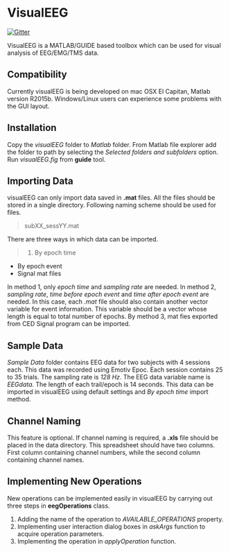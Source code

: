 # VisualEEG

[![Gitter](https://badges.gitter.im/usmanayubsh/visualEEG.svg)](https://gitter.im/usmanayubsh/visualEEG?utm_source=badge&utm_medium=badge&utm_campaign=pr-badge)

VisualEEG is a MATLAB/GUIDE based toolbox which can be used for visual analysis of EEG/EMG/TMS data.

## Compatibility
Currently visualEEG is being developed on mac OSX El Capitan, Matlab version R2015b. Windows/Linux users can experience some problems with the GUI layout.

## Installation
Copy the *visualEEG* folder to *Matlab* folder. From Matlab file explorer add the folder to path by selecting the *Selected folders and subfolders* option. Run *visualEEG.fig* from **guide** tool.

## Importing Data
visualEEG can only import data saved in **.mat** files. All the files should be stored in a single directory. Following naming scheme should be used for files.

> subXX_sessYY.mat

There are three ways in which data can be imported.
> 1.  By epoch time
* By epoch event
* Signal mat files

In method 1, only *epoch time* and *sampling rate* are needed. In method 2, *sampling rate*, *time before epoch event* and *time after epoch event* are needed. In this case, each *.mat* file should also contain another vector variable for event information. This variable should be a vector whose length is equal to total number of epochs. By method 3, mat fies exported from CED Signal program can be imported.

## Sample Data
*Sample Data* folder contains EEG data for two subjects with 4 sessions each. This data was recorded using Emotiv Epoc. Each session contains 25 to 35 trials. The sampling rate is *128 Hz*. The EEG data variable name is *EEGdata*. The length of each trail/epoch is 14 seconds. This data can be imported in visualEEG using default settings and *By epoch time* import method.

## Channel Naming
This feature is optional. If channel naming is required, a **.xls** file should be placed in the data directory. This spreadsheet should have two columns. First column containing channel numbers, while the second column containing channel names.

## Implementing New Operations
New operations can be implemented easily in visualEEG by carrying out three steps in **eegOperations** class.
1. Adding the name of the operation to *AVAILABLE_OPERATIONS* property.
2. Implementing user interaction dialog boxes in *askArgs* function to acquire operation parameters.
3. Implementing the operation in *applyOperation* function.
